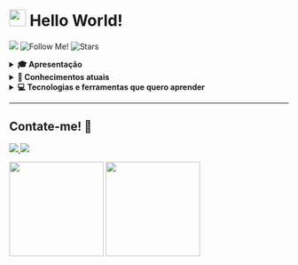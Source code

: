 <h1>
    <img src="https://user-images.githubusercontent.com/74038190/212284087-bbe7e430-757e-4901-90bf-4cd2ce3e1852.gif" width="30">
    Hello World!
</h1>


<img src="https://hits.seeyoufarm.com/api/count/incr/badge.svg?url=https%3A%2F%2Fgithub.com%2Fvcaard%2Fhit-counter&count_bg=%2379C83D&title_bg=%23000000&icon=codeigniter.svg&icon_color=%23E7E7E7&title=HITS&edge_flat=false"
    />
<img
    alt="Follow Me!"
    title="Follow me!"
    src="https://img.shields.io/github/followers/vcaard?style=flat&logo=github&logoColor=white&label=Followers&labelColor=black&color=yellow"
/>
<img
    alt="Stars"
    title="Stars"
    src="https://img.shields.io/github/stars/vcaard?style=flat&logo=spreaker&logoColor=white&label=Stars&labelColor=black"
/>

<details>
    <summary><b>🎓 Apresentação</b></summary>
        <p>

Olá! Me chamo Vinícius, tenho 19 anos e atualmente estou cursando **Análise e Desenvolvimento de Sistemas**, sempre fui apaixonado por computadores e tecnologia e desperto curiosidade em saber como tudo funciona e respectivamente resolver problemas. Agora com a oportunidade da faculdade, estou me especializando em **desenvolvimento de software** e **back-end**, utilizando **Python** e frameworks como **Django** e **Flask**, mas em breve pretendo aprender Java e Springboot e migrar para essas tecnologias.

No momento, meu objetivo é obter uma vaga em **estágio** para adquirir experiência participando de projetos reais e aprimorando meu conhecimento prático, contribuindo com soluções eficientes. Abaixo você pode conferir meus conhecimentos atuais.

<br>
</p>
</details>
<details>
<summary><b>👤 Conhecimentos atuais</b></summary>
<p>
<br>
<img src="https://skillicons.dev/icons?i=python,flask,mysql,git,html,css,c,django" />

#### **Idiomas:** Inglês intermediário* (progredindo para avançado) - Espanhol básico 
<br>
</p>
</details>
<details>
<summary><b>💻 Tecnologias e ferramentas que quero aprender</b></summary>
<p>
<br>
<img src="https://skillicons.dev/icons?i=java,spring,aws,googlecloud,redhat,golang,cs" />
</details>

---
<div align="left">
    <h2>Contate-me! 💬</h2>
</div>

<p align="left">
<a href="mailto:vinicardmiranda@gmail.com">
    <img src="https://skillicons.dev/icons?i=gmail"
        
</a>
<a href="https://www.linkedin.com/in/viniciuscarddoso/" target="_blank">
    <img src="https://skillicons.dev/icons?i=linkedin">
</a>
</p>

<p align="left">
    <img 
        src="https://github-readme-stats.vercel.app/api?username=vcaard&show_icons=true&theme=react&hide_border=true&rank_icon=github&hide=issues,contribs&show=discussions_started"
        height="170px"
    />
    <img 
        src="https://github-readme-stats.vercel.app/api/top-langs/?username=vcaard&layout=compact&hide_border=true&theme=react"
        height="170px"
    />
</p>
